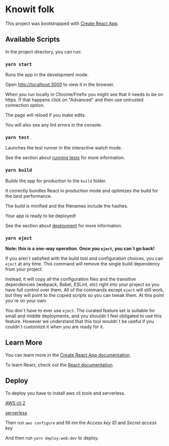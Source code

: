 # Knowit folk

This project was bootstrapped with [Create React App](https://github.com/facebook/create-react-app).

## Available Scripts

In the project directory, you can run:

### `yarn start`

Runs the app in the development mode.

Open [http://localhost:3000](http://localhost:3000) to view it in the browser.

When you run locally in Chrome/Firefix you might see that it needs to be on https.
If that happens click on "Advanced" and then use untrusted connection option.

The page will reload if you make edits.

You will also see any lint errors in the console.

### `yarn test`

Launches the test runner in the interactive watch mode.

See the section about [running tests](https://facebook.github.io/create-react-app/docs/running-tests) for more information.

### `yarn build`

Builds the app for production to the `build` folder.

It correctly bundles React in production mode and optimizes the build for the best performance.

The build is minified and the filenames include the hashes.

Your app is ready to be deployed!

See the section about [deployment](https://facebook.github.io/create-react-app/docs/deployment) for more information.

### `yarn eject`

**Note: this is a one-way operation. Once you `eject`, you can´t go back!**

If you aren´t satisfied with the build tool and configuration choices, you can `eject` at any time. This command will remove the single build dependency from your project.

Instead, it will copy all the configuration files and the transitive dependencies (webpack, Babel, ESLint, etc) right into your project so you have full control over them. All of the commands except `eject` will still work, but they will point to the copied scripts so you can tweak them. At this point you´re on your own.

You don´t have to ever use `eject`. The curated feature set is suitable for small and middle deployments, and you shouldn´t feel obligated to use this feature. However we understand that this tool wouldn´t be useful if you couldn´t customize it when you are ready for it.

## Learn More

You can learn more in the [Create React App documentation](https://facebook.github.io/create-react-app/docs/getting-started).

To learn React, check out the [React documentation](https://reactjs.org/).

## Deploy

To deploy you have to install aws cli tools and serverless.

[AWS cli 2](https://docs.aws.amazon.com/cli/latest/userguide/install-cliv2.html)

[serverless](https://www.serverless.com/framework/docs/getting-started#via-npm)

Then run `aws configure` and fill inn the _Access key ID_ and _Secret access key_

And then run `yarn deploy:web:dev` to deploy.
